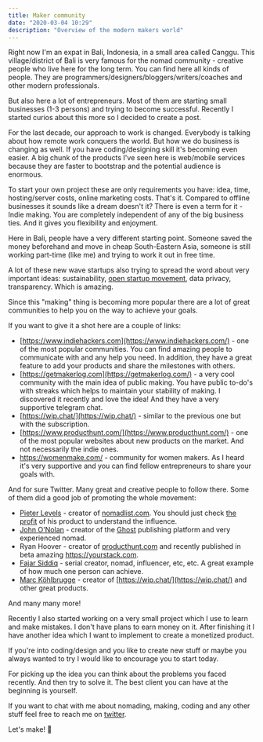 ```yaml
---
title: Maker community
date: "2020-03-04 10:29"
description: "Overview of the modern makers world"
---
```


Right now I'm an expat in Bali, Indonesia, in a small area called Canggu. This village/district of Bali is very famous for the nomad community - creative people who live here for the long term. You can find here all kinds of people. They are programmers/designers/bloggers/writers/coaches and other modern professionals.

But also here a lot of entrepreneurs. Most of them are starting small businesses (1-3 persons) and trying to become successful. Recently I started curios about this more so I decided to create a post.

For the last decade, our approach to work is changed. Everybody is talking about how remote work conquers the world. But how we do business is changing as well. If you have coding/designing skill it's becoming even easier. A big chunk of the products I've seen here is web/mobile services because they are faster to bootstrap and the potential audience is enormous.

To start your own project these are only requirements you have: idea, time, hosting/server costs, online marketing costs. That's it. Compared to offline businesses it sounds like a dream doesn't it? There is even a term for it - Indie making. You are completely independent of any of the big business ties. And it gives you flexibility and enjoyment.

Here in Bali, people have a very different starting point. Someone saved the money beforehand and move in cheap South-Eastern Asia, someone is still working part-time (like me) and trying to work it out in free time.

A lot of these new wave startups also trying to spread the word about very important ideas: sustainability, [open startup movement](https://hackernoon.com/what-does-it-mean-to-be-an-open-startup-f4446984189), data privacy, transparency. Which is amazing.

Since this "making" thing is becoming more popular there are a lot of great communities to help you on the way to achieve your goals.

If you want to give it a shot here are a couple of links:

- [https://www.indiehackers.com](https://www.indiehackers.com/) - one of the most popular communities. You can find amazing people to communicate with and any help you need. In addition, they have a great feature to add your products and share the milestones with others.
- [https://getmakerlog.com](https://getmakerlog.com/) - a very cool community with the main idea of public making. You have public to-do's with streaks which helps to maintain your stability of making. I discovered it recently and love the idea! And they have a very supportive telegram chat.
- [https://wip.chat/](https://wip.chat/) - similar to the previous one but with the subscription.
- [https://www.producthunt.com/](https://www.producthunt.com/) - one of the most popular websites about new products on the market. And not necessarily the indie ones.
- https://womenmake.com/ - community for women makers. As I heard it's very supportive and you can find fellow entrepreneurs to share your goals with.

And for sure Twitter. Many great and creative people to follow there. Some of them did a good job of promoting the whole movement:

- [Pieter Levels](https://twitter.com/levelsio) - creator of [nomadlist.com](http://nomadlist.com/). You should just check [the profit](https://nomadlist.com/open) of his product to understand the influence.
- [John O'Nolan](https://twitter.com/JohnONolan) - creator of the [Ghost](https://ghost.org/) publishing platform and very experienced nomad.
- Ryan Hoover - creator of [producthunt.com](http://producthunt.com/) and recently published in beta amazing https://yourstack.com.
- [Fajar Siddiq](https://twitter.com/fajarsiddiqFS) - serial creator, nomad, influencer, etc, etc. A great example of how much one person can achieve.
- [Marc Köhlbrugge](https://twitter.com/marckohlbrugge) - creator of [https://wip.chat/](https://wip.chat/) and other great products.

And many many more!

Recently I also started working on a very small project which I use to learn and make mistakes. I don't have plans to earn money on it. After finishing it I have another idea which I want to implement to create a monetized product.

If you're into coding/design and you like to create new stuff or maybe you always wanted to try I would like to encourage you to start today.

For picking up the idea you can think about the problems you faced recently. And then try to solve it. The best client you can have at the beginning is yourself.

If you want to chat with me about nomading, making, coding and any other stuff feel free to reach me on [twitter](https://twitter.com/guar47).

Let's make! 🎉
